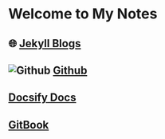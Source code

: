 # Welcome to My Notes

## 🌐  [Jekyll Blogs](https://www.cser.club/)

## ![Github](https://icongram.jgog.in/simple/github.svg?color=808080&size=16) [Github](https://github.com/baicaihenxiao/gitbooknotes)

##  [Docsify Docs](http://docs.cser.club/)

##  [GitBook](http://note.cser.club/)

